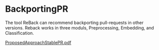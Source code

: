 # BackportingPR
The tool ReBack can recommend backporting pull-requests in other versions.
Reback works in three moduls, Preprocessing, Embedding, and Classification.

[ProposedApproachStablePR.pdf](https://github.com/joydeba/BackportingPR/files/6989034/ProposedApproachStablePR.pdf)

